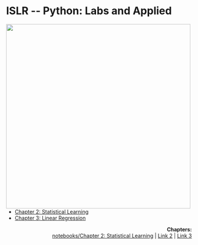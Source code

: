 # ISLR -- Python: Labs and Applied

<img src="https://github.com/mscaudill/IntroStatLearn/blob/master/ISLRimage.jpg" height="500" align="left">

- [Chapter 2: Statistical Learning](notebooks/Ch2_Statistical_Learning)
- [Chapter 3: Linear Regression](notebooks/Ch3_Linear_Regression)

<p align="right">
  <b>Chapters:</b><br>
    <a
    href="https://github.com/mscaudill/IntroStatLearn/tree/master/notebooks/Ch2_Statistical_Learning">notebooks/Chapter 2: Statistical Learning</a> |
    <a href="#">Link 2</a> |
    <a href="#">Link 3</a>
    <br><br>
</p>

